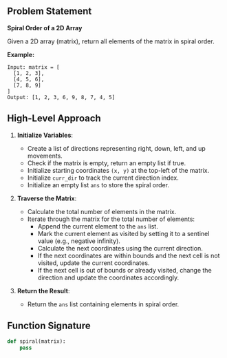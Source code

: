 ## Problem Statement

**Spiral Order of a 2D Array**

Given a 2D array (matrix), return all elements of the matrix in spiral order.

**Example:**
```
Input: matrix = [
  [1, 2, 3],
  [4, 5, 6],
  [7, 8, 9]
]
Output: [1, 2, 3, 6, 9, 8, 7, 4, 5]
```

## High-Level Approach

1. **Initialize Variables**: 
    - Create a list of directions representing right, down, left, and up movements.
    - Check if the matrix is empty, return an empty list if true.
    - Initialize starting coordinates `(x, y)` at the top-left of the matrix.
    - Initialize `curr_dir` to track the current direction index.
    - Initialize an empty list `ans` to store the spiral order.

2. **Traverse the Matrix**:
    - Calculate the total number of elements in the matrix.
    - Iterate through the matrix for the total number of elements:
        - Append the current element to the `ans` list.
        - Mark the current element as visited by setting it to a sentinel value (e.g., negative infinity).
        - Calculate the next coordinates using the current direction.
        - If the next coordinates are within bounds and the next cell is not visited, update the current coordinates.
        - If the next cell is out of bounds or already visited, change the direction and update the coordinates accordingly.

3. **Return the Result**:
    - Return the `ans` list containing elements in spiral order.

## Function Signature

```python
def spiral(matrix):
    pass
```
